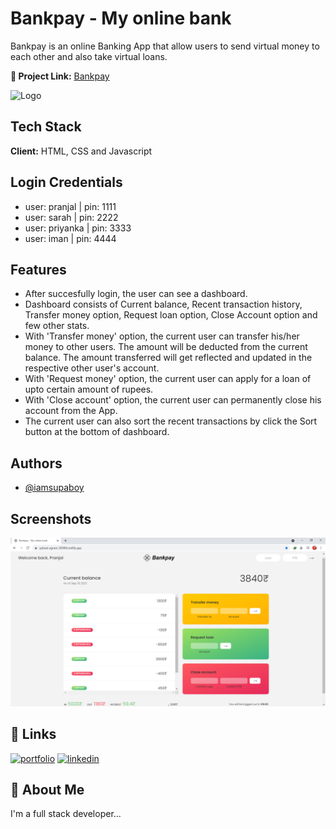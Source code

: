 
# Bankpay - My online bank

Bankpay is an online Banking App that allow users to send virtual money to each other and also take virtual loans.

**🔗 Project Link:** [Bankpay](https://upbeat-agnesi-2858fd.netlify.app/)

![Logo](https://upbeat-agnesi-2858fd.netlify.app/logo2.png)

    
## Tech Stack

**Client:** HTML, CSS and Javascript

  
## Login Credentials

-  user: pranjal |  pin: 1111
-  user: sarah |  pin:  2222
-  user: priyanka |  pin: 3333
-  user: iman |  pin:  4444

  
## Features

- After succesfully login, the user can see a dashboard.
- Dashboard consists of Current balance, Recent transaction history, Transfer money option, Request loan option, Close Account option and few other stats.
- With 'Transfer money' option, the current user can transfer his/her money to other users. The amount will be deducted from the current balance. The amount transferred will get reflected and updated in the respective other user's account.
- With 'Request money' option, the current user can apply for a loan of upto certain amount of rupees.
- With 'Close account' option, the current user can permanently close his account from the App.
- The current user can also sort the recent transactions by click the Sort button at the bottom of dashboard.

  
## Authors

- [@iamsupaboy](https://www.github.com/iamsupaboy)

  
## Screenshots

![App Screenshot](https://raw.githubusercontent.com/supaboy/bankpay-app/main/Screenshot%20(305).png)

  
## 🔗 Links
[![portfolio](https://img.shields.io/badge/my_portfolio-000?style=for-the-badge&logo=ko-fi&logoColor=white)](https://katherinempeterson.com/)
[![linkedin](https://img.shields.io/badge/linkedin-0A66C2?style=for-the-badge&logo=linkedin&logoColor=white)](https://www.linkedin.com/in/pranjal-mankar-76058216a/)


  
## 🚀 About Me
I'm a full stack developer...

  
